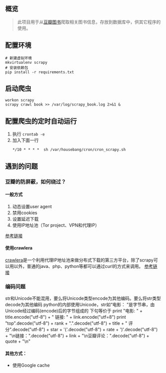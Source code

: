 ##  概览

> 此项目用于从[豆瓣图书](https://book.douban.com/)爬取相关图书信息，存放到数据库中，供其它程序的使用。

## 配置环境

```
# 新建虚拟环境
mkvirtualenv scrapy
# 安装依赖包
pip install -r requirements.txt
```

## 启动爬虫

```
workon scrapy
scrapy crawl book >> /var/log/scrapy_book.log 2>&1 &
```

## 配置爬虫的定时自动运行

1. 执行 `crontab -e` 
2. 加入下面一行
    ```
    */10 * * * *  sh /var/housebang/cron/cron_scrapy.sh
    ```

## 遇到的问题

### 豆瓣的防屏蔽，如何绕过？ 

#### 一般方式

1. 动态设置user agent
2. 禁用cookies
3. 设置延迟下载
4. 使用IP地址池（Tor project、VPN和代理IP）

[参考链接](http://www.cnblogs.com/rwxwsblog/p/4575894.html)

#### 使用crawlera

[crawlera](http://scrapinghub.com/crawlera)是一个利用代理IP地址池来做分布式下载的第三方平台，除了scrapy可以用以外，普通的java、php、python等都可以通过curl的方式来调用。
[参考链接](http://www.cnblogs.com/rwxwsblog/p/4582127.html)

### 编码问题

str和Unicode不能混用，要么将Unicode类型encode为其他编码。要么将str类型decode为其他编码
python的内部使用Unicode，str如“电影： ”是字节串，由Unicode经过编码(encode)后的字节组成的
下句等价于 print "电影: " + title.encode("utf-8") + " 链接: " + link.encode("utf=8")
print "top".decode("utf-8") + rank + ".".decode("utf-8") + title + " 评分".decode("utf-8") + star + '('.decode("utf-8") + rate + ')'.decode("utf-8") + "\n链接：".decode("utf-8") + link +  "\n豆瓣评论：".decode("utf-8") + quote + "\n"

####  其他方式：
* 使用Google cache

